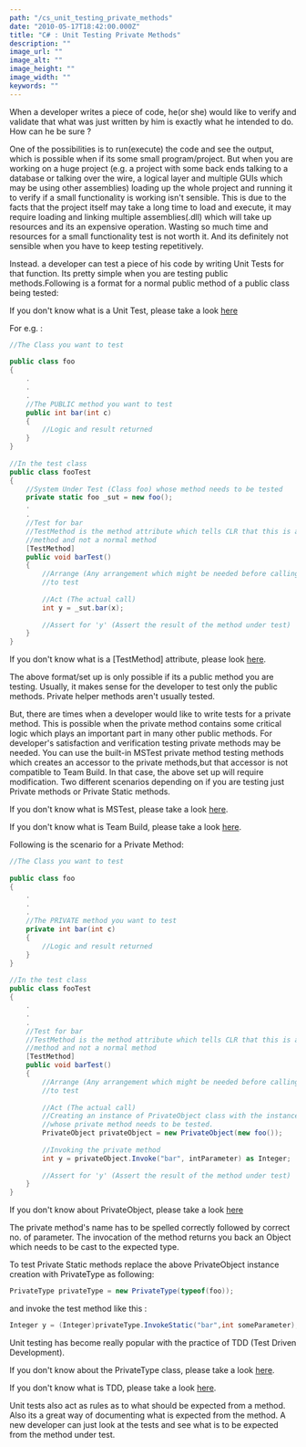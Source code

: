 ```yaml
---
path: "/cs_unit_testing_private_methods"
date: "2010-05-17T18:42:00.000Z"
title: "C# : Unit Testing Private Methods"
description: ""
image_url: ""
image_alt: ""
image_height: ""
image_width: ""
keywords: ""
---
```


When a developer writes a piece of code, he(or she) would like to verify and validate that what was just written by him is exactly what he intended to do. How can he be sure ? 

One of the possibilities is to run(execute) the code and see the output, which is possible when if its some small program/project. But when you are working on a huge project (e.g. a project with some back ends talking to a database or talking over the wire, a logical layer and multiple GUIs which may be using other assemblies) loading up the whole project and running it to verify if a small functionality is working isn't sensible. This is due to the facts that the project itself may take a long time to load and execute, it may require loading and linking multiple assemblies(.dll) which will take up resources and its an expensive operation. Wasting so much time and resources for a small functionality test is not worth it. And its definitely not sensible when you have to keep testing repetitively.

Instead. a developer can test a piece of his code by writing Unit Tests for that function. Its pretty simple when you are testing public methods.Following is a format for a normal public method of a public class being tested:

If you don't know what is a Unit Test, please take a look [here](http://en.wikipedia.org/wiki/Unit_testing)

For e.g. :
```cs
//The Class you want to test
 
public class foo
{
    .
    .
    .
    //The PUBLIC method you want to test
    public int bar(int c)
    {
        //Logic and result returned
    }
}
 
//In the test class
public class fooTest
{
    //System Under Test (Class foo) whose method needs to be tested
    private static foo _sut = new foo();
    .
    .
    //Test for bar
    //TestMethod is the method attribute which tells CLR that this is a test
    //method and not a normal method
    [TestMethod]
    public void barTest()
    {
        //Arrange (Any arrangement which might be needed before calling the method
        //to test
 
        //Act (The actual call)
        int y = _sut.bar(x);
 
        //Assert for 'y' (Assert the result of the method under test)
    }
}
```

If you don't know what is a [TestMethod] attribute, please look [here](http://msdn.microsoft.com/en-us/library/microsoft.visualstudio.testtools.unittesting.testmethodattribute%28VS.80%29.aspx).

The above format/set up is only possible if its a public method you are testing. Usually, it makes sense for the developer to test only the public methods. Private helper methods aren't usually tested. 

But, there are times when a developer would like to write tests for a private method. This is possible when the private method contains some critical logic which plays an important part in many other public methods. For developer's satisfaction and verification testing private methods may be needed. You can use the built-in MSTest private method testing methods which creates an accessor to the private methods,but that accessor is not compatible to Team Build. In that case, the above set up will require modification. Two different scenarios depending on if you are testing just Private methods or Private Static methods.

If you don't know what is MSTest, please take a look [here](http://en.wikipedia.org/wiki/MSTest).

If you don't know what is Team Build, please take a look [here](http://en.wikipedia.org/wiki/Team_Foundation_Server).

Following is the scenario for a Private Method:

```cs
//The Class you want to test
 
public class foo
{
    .
    .
    .
    //The PRIVATE method you want to test
    private int bar(int c)
    {
        //Logic and result returned
    }
}
 
//In the test class
public class fooTest
{
    .
    .
    .
    //Test for bar
    //TestMethod is the method attribute which tells CLR that this is a test
    //method and not a normal method
    [TestMethod]
    public void barTest()
    {
        //Arrange (Any arrangement which might be needed before calling the method
        //to test
 
        //Act (The actual call)
        //Creating an instance of PrivateObject class with the instance of the class
        //whose private method needs to be tested.
        PrivateObject privateObject = new PrivateObject(new foo());
 
        //Invoking the private method
        int y = privateObject.Invoke("bar", intParameter) as Integer;
 
        //Assert for 'y' (Assert the result of the method under test)
    }
}
```

If you don't know about PrivateObject, please take a look [here](http://msdn.microsoft.com/en-us/library/microsoft.visualstudio.testtools.unittesting.privateobject%28VS.80%29.aspx)

The private method's name has to be spelled correctly followed by correct no. of parameter. The invocation of the method returns you back an Object which needs to be cast to the expected type.

To test Private Static methods replace the above PrivateObject instance creation with PrivateType as following:

```cs
PrivateType privateType = new PrivateType(typeof(foo));
```

and invoke the test method like this :

```cs
Integer y = (Integer)privateType.InvokeStatic("bar",int someParameter);
```

Unit testing has become really popular with the practice of TDD (Test Driven Development).

If you don't know about the PrivateType class, please take a look [here](http://msdn.microsoft.com/en-us/library/microsoft.visualstudio.testtools.unittesting.privatetype%28VS.80%29.aspx).

If you don't know what is TDD, please take a look [here](http://en.wikipedia.org/wiki/Test-driven_development).

Unit tests also act as rules as to what should be expected from a method. Also its a great way of documenting what is expected from the method. A new developer can just look at the tests and see what is to be expected from the method under test.
